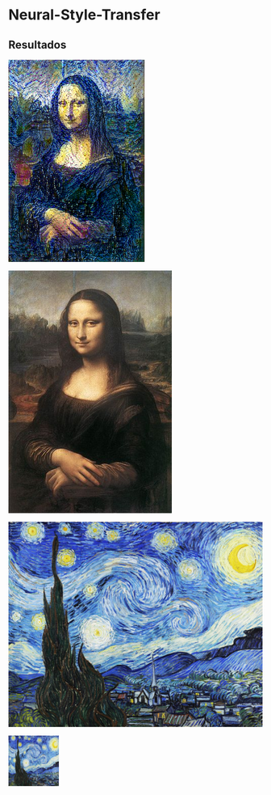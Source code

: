 # Neural-Style-Transfer

## Resultados

![alt text](https://github.com/WilliamGaggiotti/Neural-Style-Transfer/blob/main/style_images/van_gogh/mona_lisa_noche_estrellada/generated/william2_van_gogh_at_iteration_3900.png?v=4&s=200)

![alt text](https://github.com/WilliamGaggiotti/Neural-Style-Transfer/blob/main/style_images/van_gogh/mona_lisa_noche_estrellada/mona_lisa.jpg?v=4&s=200)

![alt text](https://github.com/WilliamGaggiotti/Neural-Style-Transfer/blob/main/style_images/van_gogh/noche_estrellada.jpeg?v=4&s=200)

<img src="https://github.com/WilliamGaggiotti/Neural-Style-Transfer/blob/main/style_images/van_gogh/noche_estrellada.jpeg" width="100" height="100">
